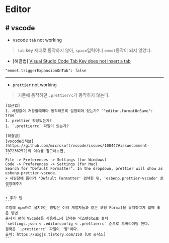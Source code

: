 # Editor

## # vscode
- vscode `tab` not working
> `tab` key 제대로 동작하지 않아, `space`입력이나 `emmet`동작이 되지 않았다.

 - [해결법]
  [Visual Studio Code Tab Key does not insert a tab](https://stackoverflow.com/questions/35519538/visual-studio-code-tab-key-does-not-insert-a-tab)
  ```
  "emmet.triggerExpansionOnTab": false
  ```

---

- `prettier` not working
> 기존에 동작하던 `.prettierrc`가 동작하지 않는다.
   
   
    [접근법]
    1. 세팅값이 저장할때마다 동작하도록 설정되어 있는가? `"editor.formatOnSave": true`
    1. prettier 확장있는가?
    1. `.prettierrc` 파일이 있는가?

    [해결법]
    [vscode깃허브](https://github.com/microsoft/vscode/issues/108447#issuecomment-707236252)의 이슈를 참고해보면,
    ```
    File -> Preferences -> Settings (for Windows)
    Code -> Preferences -> Settings (for Mac)    
    Search for "Default Formatter". In the dropdown, prettier will show as esbenp.prettier-vscode.
    > 세팅창에 들어가 'Default Formatter' 검색한 뒤, 'esbenp.prettier-vscode' 로 설정해주기
    ``` 
    
    + 추가 팁
    ```
    로컬에 npm으로 설치하는 방법은 여러 개발자들과 같은 코딩 Format을 유지하고자 할때 좋은 방법
    혼자서 편히 VScode를 사용하고자 할때는 익스텐션으로 설치
    `settings.json < .editorconfig < .prettierrc` 순으로 오버라이딩 된다.
    결국은 `.prettierrc` 파일이 '짱'이다.
    출처: https://uxgjs.tistory.com/150 [UX 공작소]
    ```
